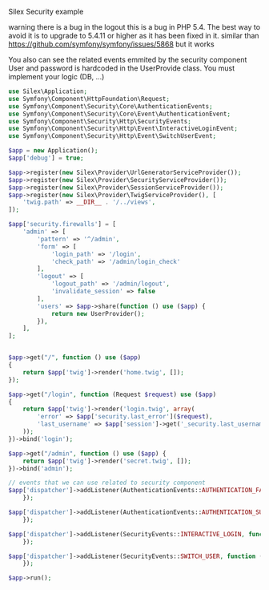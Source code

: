 Silex Security example

warning there is a bug in the logout
this is a bug in PHP 5.4. The best way to avoid it is to upgrade to 5.4.11 or higher as it has been fixed in it.
similar than https://github.com/symfony/symfony/issues/5868
but it works

You also can see the related events emmited by the security component
User and password is hardcoded in the UserProvide class. You must implement your logic (DB, ...)

```php
use Silex\Application;
use Symfony\Component\HttpFoundation\Request;
use Symfony\Component\Security\Core\AuthenticationEvents;
use Symfony\Component\Security\Core\Event\AuthenticationEvent;
use Symfony\Component\Security\Http\SecurityEvents;
use Symfony\Component\Security\Http\Event\InteractiveLoginEvent;
use Symfony\Component\Security\Http\Event\SwitchUserEvent;

$app = new Application();
$app['debug'] = true;

$app->register(new Silex\Provider\UrlGeneratorServiceProvider());
$app->register(new Silex\Provider\SecurityServiceProvider());
$app->register(new Silex\Provider\SessionServiceProvider());
$app->register(new Silex\Provider\TwigServiceProvider(), [
    'twig.path' => __DIR__ . '/../views',
]);

$app['security.firewalls'] = [
    'admin' => [
        'pattern' => '^/admin',
        'form' => [
            'login_path' => '/login',
            'check_path' => '/admin/login_check'
        ],
        'logout' => [
            'logout_path' => '/admin/logout',
            'invalidate_session' => false
        ],
        'users' => $app->share(function () use ($app) {
            return new UserProvider();
        }),
    ],
];


$app->get("/", function () use ($app)
{
    return $app['twig']->render('home.twig', []);
});

$app->get("/login", function (Request $request) use ($app)
{
    return $app['twig']->render('login.twig', array(
        'error' => $app['security.last_error']($request),
        'last_username' => $app['session']->get('_security.last_username'),
    ));
})->bind('login');

$app->get("/admin", function () use ($app) {
    return $app['twig']->render('secret.twig', []);
})->bind('admin');

// events that we can use related to security component
$app['dispatcher']->addListener(AuthenticationEvents::AUTHENTICATION_FAILURE, function (AuthenticationEvent $event) {
    });

$app['dispatcher']->addListener(AuthenticationEvents::AUTHENTICATION_SUCCESS, function (AuthenticationEvent $event) {
    });

$app['dispatcher']->addListener(SecurityEvents::INTERACTIVE_LOGIN, function (InteractiveLoginEvent $event) {
    });

$app['dispatcher']->addListener(SecurityEvents::SWITCH_USER, function (SwitchUserEvent $event) {
    });

$app->run();
```